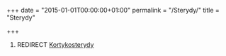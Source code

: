+++
date = "2015-01-01T00:00:00+01:00"
permalink = "/Sterydy/"
title = "Sterydy"

+++

1.  REDIRECT [Kortykosterydy](/atopedia/Kortykosterydy "wikilink")
